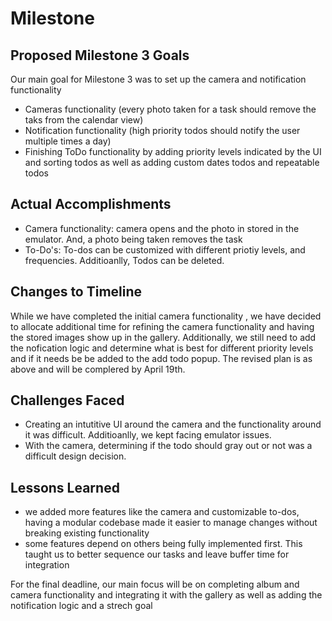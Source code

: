 # Milestone 

## Proposed Milestone 3 Goals
Our main goal for Milestone 3 was to set up the camera and notification functionality
- Cameras functionality (every photo taken for a task should remove the taks from the calendar view)
- Notification functionality (high priority todos should notify the user multiple times a day)
- Finishing ToDo functionality by adding priority levels indicated by the UI and sorting todos as well as adding custom dates todos and repeatable todos



## Actual Accomplishments
- Camera functionality: camera opens and the photo in stored in the emulator. And, a photo being taken removes the task
- To-Do's: To-dos can be customized with different priotiy levels, and frequencies. Additioanlly, Todos can be deleted.

## Changes to Timeline
While we have completed the initial camera functionality , we have decided to allocate additional time for refining the camera functionality and having the stored images show up in the gallery. Additionally, we still need to add the nofication logic and determine what is best for different priority levels and if it needs be be added to the add todo popup. The revised plan is as above and will be complered by  April 19th.


## Challenges Faced
- Creating an intutitive UI around the camera and the functionality around it was difficult. Additioanlly, we kept facing emulator issues.
- With the camera, determining if the todo should gray out or not was a difficult design decision.

## Lessons Learned
-  we added more features like the camera and customizable to-dos, having a modular codebase made it easier to manage changes without breaking existing functionality
- some features depend on others  being fully implemented first. This taught us to better sequence our tasks and leave buffer time for integration

For the final deadline, our main focus will be on completing album and camera functionality and integrating it with the gallery as well as adding the notification logic and a strech goal

